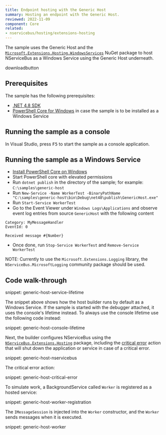 ```yaml
---
title: Endpoint hosting with the Generic Host
summary: Hosting an endpoint with the Generic Host.
reviewed: 2022-11-09
component: Core
related:
- nservicebus/hosting/extensions-hosting
---
```


The sample uses the Generic Host and the [`Microsoft.Extensions.Hosting.WindowsServices`](https://www.nuget.org/packages/Microsoft.Extensions.Hosting.WindowsServices/) NuGet package to host NServiceBus as a Windows Service using the Generic Host underneath.

downloadbutton

## Prerequisites

The sample has the following prerequisites:

- [.NET 4.8 SDK](https://dotnet.microsoft.com/en-us/download/dotnet-framework/net48)
- [PowerShell Core for Windows](https://docs.microsoft.com/en-us/powershell/scripting/install/installing-powershell-core-on-windows) in case the sample is to be installed as a Windows Service

## Running the sample as a console

In Visual Studio, press <kbd>F5</kbd> to start the sample as a console application.

## Running the sample as a Windows Service

- [Install PowerShell Core on Windows](https://docs.microsoft.com/en-us/powershell/scripting/install/installing-powershell-core-on-windows)
- Start PowerShell core with elevated permissions
- Run `dotnet publish` in the directory of the sample; for example: `C:\samples\generic-host`
- Run `New-Service -Name WorkerTest -BinaryPathName "C:\samples\generic-host\bin\Debug\net48\publish\GenericHost.exe"`
- Run `Start-Service WorkerTest`
- Go to the Event Viewer under `Windows Logs\Applications` and observe event log entries from source `GenericHost` with the following content
```
Category: MyMessageHandler
EventId: 0

Received message #{Number}
```
- Once done, run `Stop-Service WorkerTest` and `Remove-Service WorkerTest`

NOTE: Currently to use the `Microsoft.Extensions.Logging` library, the `NServiceBus.MicrosoftLogging` community package should be used.

## Code walk-through

snippet: generic-host-service-lifetime

The snippet above shows how the host builder runs by default as a Windows Service. If the sample is started with the debugger attached, it uses the console's lifetime instead. To always use the console lifetime use the following code instead:

snippet: generic-host-console-lifetime

Next, the builder configures NServiceBus using the [`NServiceBus.Extensions.Hosting`](/nservicebus/hosting/extensions-hosting.md) package, including the [critical error](/nservicebus/hosting/critical-errors.md) action that will shut down the application or service in case of a critical error.

snippet: generic-host-nservicebus

The critical error action:

snippet: generic-host-critical-error

To simulate work, a BackgroundService called `Worker` is registered as a hosted service:

snippet: generic-host-worker-registration

The `IMessageSession` is injected into the `Worker` constructor, and the `Worker` sends messages when it is executed.

snippet: generic-host-worker
